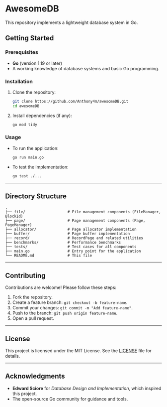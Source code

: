 # AwesomeDB

This repository implements a lightweight database system in Go.

## Getting Started

### Prerequisites
- **Go** (version 1.19 or later)
- A working knowledge of database systems and basic Go programming.

### Installation
1. Clone the repository:
   ```bash
   git clone https://github.com/Anthony4m/awesomeDB.git
   cd awesomeDB
   ```
2. Install dependencies (if any):
   ```bash
   go mod tidy
   ```

### Usage
- To run the application:
   ```bash
   go run main.go
   ```
- To test the implementation:
   ```bash
   go test ./...
   ```

---

## Directory Structure
```plaintext
.
├── file/                   # File management components (FileManager, BlockId)
├── page/                   # Page management components (Page, PageManager)
├── allocator/              # Page allocator implementation
├── buffer/                 # Page buffer implementation
├── record/                 # RecordPage and related utilities
├── benchmarks/             # Performance benchmarks
├── tests/                  # Test cases for all components
├── main.go                 # Entry point for the application
└── README.md               # This file
```

---

## Contributing
Contributions are welcome! Please follow these steps:
1. Fork the repository.
2. Create a feature branch: `git checkout -b feature-name`.
3. Commit your changes: `git commit -m "Add feature-name"`.
4. Push to the branch: `git push origin feature-name`.
5. Open a pull request.

---

## License
This project is licensed under the MIT License. See the [LICENSE](LICENSE) file for details.

---

## Acknowledgments
- **Edward Sciore** for *Database Design and Implementation*, which inspired this project.
- The open-source Go community for guidance and tools.
```
